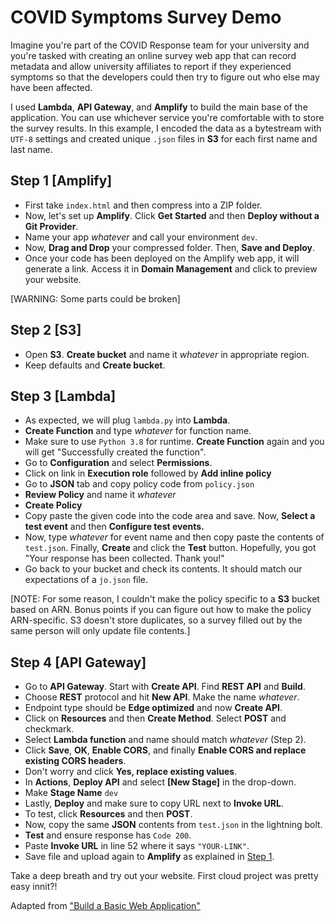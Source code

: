 # COVID Symptoms Survey Demo
Imagine you're part of the COVID Response team for your university and you're tasked with creating an online survey web app that can record metadata and allow university affiliates to report if they experienced symptoms so that the developers could then try to figure out who else may have been affected. 

I used **Lambda**, **API Gateway**, and **Amplify** to build the main base of the application. You can use whichever service you're comfortable with to store the survey results. In this example, I encoded the data as a bytestream with `UTF-8` settings and created unique `.json` files in **S3** for each first name and last name.

## Step 1 [Amplify]
 - First take `index.html` and then compress into a ZIP folder. 
 - Now, let's set up **Amplify**. Click **Get Started** and then **Deploy without a Git Provider**. 
 - Name your app *whatever* and call your environment `dev`. 
 - Now, **Drag and Drop** your compressed folder. Then, **Save and Deploy**. 
 - Once your code has been deployed on the Amplify web app, it will generate a link. Access it in **Domain Management** and click to preview your website. 

[WARNING: Some parts could be broken]

## Step 2 [S3]
 - Open **S3**. **Create bucket** and name it *whatever* in appropriate region.
 - Keep defaults and **Create bucket**.

## Step 3 [Lambda]
 - As expected, we will plug `lambda.py` into **Lambda**. 
 - **Create Function** and type *whatever* for function name. 
 - Make sure to use `Python 3.8` for runtime. **Create Function** again and you will get "Successfully created the function".
 - Go to **Configuration** and select **Permissions**.
 - Click on link in **Execution role** followed by **Add inline policy**
 - Go to **JSON** tab and copy policy code from `policy.json`
 - **Review Policy** and name it *whatever*
 - **Create Policy**
 - Copy paste the given code into the code area and save. Now, **Select a test event** and then **Configure test events.** 
 - Now, type *whatever* for event name and then copy paste the contents of `test.json`. Finally, **Create** and click the **Test** button. Hopefully, you got "Your response has been collected. Thank you!"
 - Go back to your bucket and check its contents. It should match our expectations of a `jo.json` file. 
 
 [NOTE: For some reason, I couldn't make the policy specific to a **S3** bucket based on ARN. Bonus points if you can figure out how to make the policy ARN-specific. S3 doesn't store duplicates, so a survey filled out by the same person will only update file contents.]

## Step 4 [API Gateway]
 - Go to **API Gateway**. Start with **Create API**. Find **REST API** and **Build**.
 - Choose **REST** protocol and hit **New API**. Make the name *whatever*.
 - Endpoint type should be **Edge optimized** and now **Create API**.
 - Click on **Resources** and then **Create Method**. Select **POST** and checkmark.
 - Select **Lambda function** and name should match *whatever* (Step 2).
 - Click **Save**, **OK**, **Enable CORS**, and finally **Enable CORS and replace existing CORS headers**.
 - Don't worry and click **Yes, replace existing values**.
 - In **Actions**, **Deploy API** and select **[New Stage]** in the drop-down.
 - Make **Stage Name** `dev`
 - Lastly, **Deploy** and make sure to copy URL next to **Invoke URL**.
 - To test, click **Resources** and then **POST**.
 - Now, copy the same **JSON** contents from `test.json` in the lightning bolt.
 - **Test** and ensure response has `Code 200`.
 - Paste **Invoke URL** in line 52 where it says `"YOUR-LINK"`.
 - Save file and upload again to **Amplify** as explained in [Step 1](https://github.com/kathangandhi/cloud/tree/master/COVID#step-1-amplify).

Take a deep breath and try out your website. First cloud project was pretty easy innit?!

Adapted from ["Build a Basic Web Application"](https://aws.amazon.com/getting-started/hands-on/build-web-app-s3-lambda-api-gateway-dynamodb/)